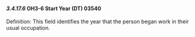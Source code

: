 #### *3.4.17.6* OH3-6 Start Year (DT) 03540

Definition: This field identifies the year that the person began work in their usual occupation.
